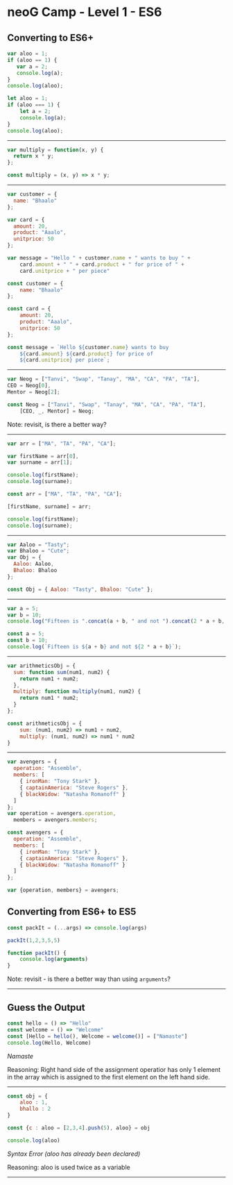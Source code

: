 # neoG Camp - Level 1 - ES6

## Converting to ES6+

```js
var aloo = 1;
if (aloo == 1) {
   var a = 2;
   console.log(a);
}
console.log(aloo);
```

```js
let aloo = 1;
if (aloo === 1) {
    let a = 2;
    console.log(a);
}
console.log(aloo);
```

---

```js
var multiply = function(x, y) {
  return x * y;
};
```

```js
const multiply = (x, y) => x * y;
```
___
```js
var customer = {
  name: "Bhaalo"
};

var card = {
  amount: 20,
  product: "Aaalo",
  unitprice: 50
};

var message = "Hello " + customer.name + " wants to buy " +
    card.amount + " " + card.product + " for price of " +
    card.unitprice + " per piece"
```

```js
const customer = {
    name: "Bhaalo"
};

const card = {
    amount: 20,
    product: "Aaalo",
    unitprice: 50
};

const message = `Hello ${customer.name} wants to buy
    ${card.amount} ${card.product} for price of
    ${card.unitprice} per piece`;
```
___

```js
var Neog = ["Tanvi", "Swap", "Tanay", "MA", "CA", "PA", "TA"],
CEO = Neog[0],
Mentor = Neog[2];
```

```js
const Neog = ["Tanvi", "Swap", "Tanay", "MA", "CA", "PA", "TA"],
    [CEO, _, Mentor] = Neog;
```

Note: revisit, is there a better way?

___

```js
var arr = ["MA", "TA", "PA", "CA"];

var firstName = arr[0],
var surname = arr[1];

console.log(firstName);
console.log(surname);
```

```js
const arr = ["MA", "TA", "PA", "CA"];

[firstName, surname] = arr;

console.log(firstName);
console.log(surname);
```

___

```js
var Aaloo = "Tasty";
var Bhaloo = "Cute";
var Obj = {
  Aaloo: Aaloo,
  Bhaloo: Bhaloo
};
```

```js
const Obj = { Aaloo: "Tasty", Bhaloo: "Cute" };
```

___

```js
var a = 5;
var b = 10;
console.log("Fifteen is ".concat(a + b, " and not ").concat(2 * a + b, "."));
```

```js
const a = 5;
const b = 10;
console.log(`Fifteen is ${a + b} and not ${2 * a + b}`);
```

___

```js
var arithmeticsObj = {
  sum: function sum(num1, num2) {
    return num1 + num2;
  },
  multiply: function multiply(num1, num2) {
    return num1 * num2;
  }
};
```

```js
const arithmeticsObj = {
    sum: (num1, num2) => num1 + num2,
    multiply: (num1, num2) => num1 * num2
}
```

___

```js
var avengers = {
  operation: "Assemble",
  members: [
    { ironMan: "Tony Stark" },
    { captainAmerica: "Steve Rogers" },
    { blackWidow: "Natasha Romanoff" }
  ]
};
var operation = avengers.operation,
  members = avengers.members;
```

```js
const avengers = {
  operation: "Assemble",
  members: [
    { ironMan: "Tony Stark" },
    { captainAmerica: "Steve Rogers" },
    { blackWidow: "Natasha Romanoff" }
  ]
};

var {operation, members} = avengers;
```

## Converting from ES6+ to ES5

```js
const packIt = (...args) => console.log(args)

packIt(1,2,3,5,5)
```

```js
function packIt() {
    console.log(arguments)
}
```

Note: revisit - is there a better way than using ```arguments```?

___

## Guess the Output

```js
const hello = () => "Hello"
const welcome = () => "Welcome"
const [Hello = hello(), Welcome = welcome()] = ["Namaste"]
console.log(Hello, Welcome)
```

_Namaste_

Reasoning: Right hand side of the assignment operatior has only 1 element in the array which is assigned to the first element on the left hand side.

---

```js
const obj = {
    aloo : 1,
    bhallo : 2
}

const {c : aloo = [2,3,4].push(5), aloo} = obj 

console.log(aloo)
```

_Syntax Error (aloo has already been declared)_

Reasoning: aloo is used twice as a variable
___